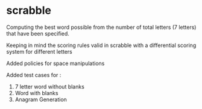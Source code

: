 # scrabble

Computing the best word possible from the number of total letters (7 letters) that have been specified.

Keeping in mind the scoring rules valid in scrabble with a differential scoring system for different letters

Added policies for space manipulations

Added test cases for :
1.  7 letter word without blanks
2.  Word with blanks
3.  Anagram Generation
